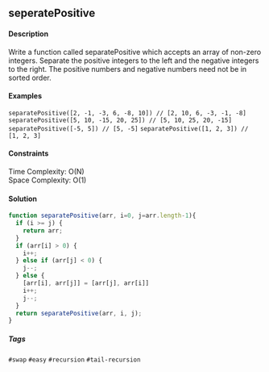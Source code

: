 ## seperatePositive

#### Description

Write a function called separatePositive which accepts an array of non-zero integers. Separate the positive integers to the left and the negative integers to the right. The positive numbers and negative numbers need not be in sorted order. 

#### Examples

`separatePositive([2, -1, -3, 6, -8, 10]) // [2, 10, 6, -3, -1, -8]`
`separatePositive([5, 10, -15, 20, 25]) // [5, 10, 25, 20, -15]`
`separatePositive([-5, 5]) // [5, -5]`
`separatePositive([1, 2, 3]) // [1, 2, 3]`

#### Constraints
Time Complexity: O(N)	
Space Complexity: O(1) 

#### Solution

```js
function separatePositive(arr, i=0, j=arr.length-1){
  if (i >= j) {
    return arr;
  }
  if (arr[i] > 0) {
    i++;
  } else if (arr[j] < 0) {
    j--;
  } else {
    [arr[i], arr[j]] = [arr[j], arr[i]]
    i++;
    j--;  
  }
  return separatePositive(arr, i, j);
}
```

##### Tags

`#swap` `#easy` `#recursion` `#tail-recursion`
